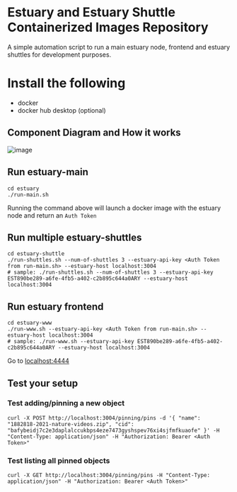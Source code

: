 # Estuary and Estuary Shuttle Containerized Images Repository

A simple automation script to run a main estuary node, frontend and estuary shuttles for development purposes.

# Install the following

- docker
- docker hub desktop (optional)

## Component Diagram and How it works

![image](https://user-images.githubusercontent.com/4479171/157367382-d7e460c4-0c82-4a71-af5d-b5e1810d09c3.png)


## Run estuary-main
```
cd estuary
./run-main.sh
```
Running the command above will launch a docker image with the estuary node and return an `Auth Token`

## Run multiple estuary-shuttles
```
cd estuary-shuttle
./run-shuttles.sh --num-of-shuttles 3 --estuary-api-key <Auth Token from run-main.sh> --estuary-host localhost:3004
# sample: ./run-shuttles.sh --num-of-shuttles 3 --estuary-api-key EST890be289-a6fe-4fb5-a402-c2b895c644a0ARY --estuary-host localhost:3004
```

## Run estuary frontend 
```
cd estuary-www
./run-www.sh --estuary-api-key <Auth Token from run-main.sh> --estuary-host localhost:3004
# sample: ./run-www.sh --estuary-api-key EST890be289-a6fe-4fb5-a402-c2b895c644a0ARY --estuary-host localhost:3004
```

Go to [localhost:4444](localhost:4444)

## Test your setup

### Test adding/pinning a new object
```
curl -X POST http://localhost:3004/pinning/pins -d '{ "name": "1882818-2021-nature-videos.zip", "cid": "bafybeidj7c2e3daplalccukbps4eze7473gyshspev76xi4sjfmfkuaofe" }' -H "Content-Type: application/json" -H "Authorization: Bearer <Auth Token>"

```

### Test listing all pinned objects
```
curl -X GET http://localhost:3004/pinning/pins -H "Content-Type: application/json" -H "Authorization: Bearer <Auth Token>"
```
